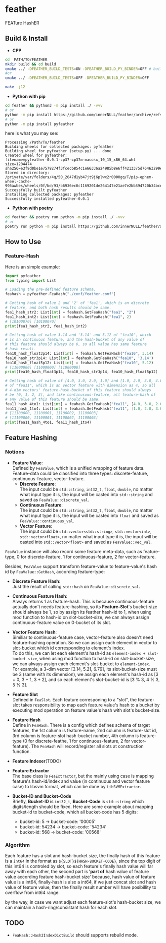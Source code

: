 # feather
FEATure HashER 


## Build & Install
* **CPP**  
```bash
cd  PATH/TO/FEATHER
mkdir build && cd build
cmake ../ -DFEATHER_BUILD_TESTS=ON -DFEATHER_BUILD_PY_BINDER=OFF # build with test 
#or 
cmake ../ -DFEATHER_BUILD_TESTS=OFF -DFEATHER_BUILD_PY_BINDER=OFF

make -j12
```

* **Python with pip**    
```bash
cd feather && python3 -m pip install ./ -vvv
# or
python -m pip install https://github.com/innerNULL/feather/archive/refs/heads/main.zip -vvv
# or
python -m pip install pyfeather
```
here is what you may see:  
```
Processing /Path/To/feather                                                                                        
Building wheels for collected packages: pyfeather
Building wheel for pyfeather (setup.py) ... done  
Created wheel for pyfeather:
filename=pyfeather-0.0.1-cp37-cp37m-macosx_10_15_x86_64.whl size=1284474 sha256=e3f9d0be1e7578274f3fcecb854c1e66336a24985b8e6ff4213375d76463299e
Stored in directory: /private/var/folders/4q/50_2647d1yb47jt9j6plwx2r0000gq/T/pip-ephem-wheel-cache-996awbes/wheels/0f/bd/93/b6936ec0c1169201de264147e21ae7e2bb894720b34bcdce79
Successfully built pyfeather
Installing collected packages: pyfeather
Successfully installed pyfeather-0.0.1  
```

* **Python with poetry**  
```bash
cd feather && poetry run python -m pip install ./ -vvv
# or
poetry run python -m pip install https://github.com/innerNULL/feather/archive/refs/heads/main.zip -vvv
```

## How to Use
### Feature-Hash
Here is an simple example:
```python
import pyfeather
from typing import List

# Loading the pre-defined feature schema.
feahash = pyfeather.FeaHash("./conf/feather.conf")

# Getting hash of value 2 and '2' of 'fea1', which is an discrete 
# feature, and both hash results should be same.
fea1_hash_str2: List[int] = feahash.GetFeaHash("fea1", "2")
fea1_hash_int2: List[int] = feahash.GetFeaHash("fea1", 2)
# [10100070] [10100070]
print(fea1_hash_str2, fea1_hash_int2)

# Getting hash of value 3.14 and '3.14' and 5.12 of "fea10", which 
# is an continuous feature, and the hash-bucket of any value of 
# this feature should always be 0, so all value has same feature 
# hash result.
fea10_hash_float3p14: List[int] = feahash.GetFeaHash("fea10", 3.14)
fea10_hash_str3p14: List[int] = feahash.GetFeaHash("fea10", '3.14')
fea10_hash_float5p12: List[int] = feahash.GetFeaHash("fea10", 5.12)
# [11000000] [11000000] [11000000] 
print(fea10_hash_float3p14, fea10_hash_str3p14, fea10_hash_float5p12)

# Getting hash of value of [4.0, 3.0, 2.0, 1.0] and [1.0, 2.0, 3.0, 4.0] 
# of "fea11", which is an vector feature with dimension as 4, so all 
# 4-dim vectors' feature-hash-bucket of this feature should always 
# be [0, 1, 2, 3], and like continusous-feature, all feature-hash of 
# any value of this feature should be same.
fea11_hash_4to1: List[int] = feahash.GetFeaHash("fea11", [4.0, 3.0, 2.0, 1.0])
fea11_hash_1to4: List[int] = feahash.GetFeaHash("fea11", [1.0, 2.0, 3.0, 4.0])
# [11100000, 11100001, 11100002, 11100003]
# [11100000, 11100001, 11100002, 11100003]
print(fea11_hash_4to1, fea11_hash_1to4)
```


## Feature Hashing
### Notions
* **Feature Value**:  
Defined by `FeaValue`, which is a unified wrapping of feature data. Feature-data could be classified into three types: discrete-feature, continuous-feature, vector-feature.  
    * **Discrete Feature**:  
    The input could be `std::string`, `int32_t`, `float`, `double`, no matter what input type it is, the input will be casted into `std::string` and saved as `FeaValue::discrete_val`.  
    * **Continuous Feature**:  
    The input could be `std::string`, `int32_t`, `float`, `double`, no matter what input type it is, the input will be casted into `float` and saved as `FeaValue::continuous_val`.  
    * **Vector Feature**:  
    The input could be `std::vector<std::string>`, `std::vector<int>`, `std::vector<float>`, no matter what input type it is, the input will be casted into `std::vector<float>` and saved as `FeaValue::vec_val`.  

`FeaValue` instance will also record some feature meta-data, such as feature-type, 0 for discrete-feature, 1 for continuous-feature, 2 for vector-feature.  

Besides, `FeaValue` support transform feature-value to feature-value's hash id by `FeaValue::GetHash`, according feature-type:  
* **Discrete Feature Hash**:  
Just the result of calling `std::hash` on `FeaValue::discrete_val`.  
* **Continuous Feature Hash**:  
Always returns 1 as feature-hash. This is because continuous-feature actually don't needs feature-hashing, so its **Feature-Slot**'s bucket-size should always be 1, so by assign its feather hash-id to 1, when using mod function to hash-id on slot-bucket-size, we can always assign continuous-feature value on 0-bucket of its slot.   
* **Vector Feature Hash**:  
Similiar to continuous-feature case, vector-feature also doesn't need feature-hashing operation. So we can assign each element in vector to slot-bucket which id corresponding to element's index.  
To do this, we can let each element's hash-id as `element-index + slot-bucket-size`, when using mod function to hash-id on slot-bucket-size, we can always assign each element's slot-bucket to `element-index`.   
For example, a 3-dim vector [3.14, 5.21, 6.79], its slot-bucket-size must be 3 (same with its dimension), we assign each element's hash-id as [3 + 0, 3 + 1, 3 + 2], and so each element's slot-bucket-id is [3 % 3, 4 % 3, 5 % 3].   

* **Feature Slot**  
Defined in `FeaSlot`. Each feature corresponing to a "slot", the feature-slot takes responsibility to map each feature value's hash to a bucket by executing mod operation on feature value's hash with slot's bucket-size.
* **Feature Hash**  
Define in `FeaHash`. There is a config which defines schema of target features, the 1st column is feature-name, 2nd column is feature-slot id, 3rd column is feature-slot hash-bucket number, 4th column is feature-type (0 for discrete-feathe, 1 for continuous-feature, 2 for vector-feature). The `FeaHash` will record/register all slots at construction function. 

* **Feature Indexer**(TODO)


* **Feature Extractor**  
The base class is `FeaExtractor`, but the mainly using case is mapping feature's hash-id/index and value (in continuous and vector feature case) to libsvm format, which can be done by `LibSVMExtractor`.

* **Bucket-ID and Bucket-Code**  
Briefly, **Bucket-ID** is `int32_t`, **Bucket-Code** is `std::string` which digits/length should be fixed. Here are some example about mapping bucket-id to bucket-code, which all bucket-code has 5 digits:  
    * bucket-id: 5 -> bucket-code: '00005'  
    * bucket-id: 54234 -> bucket-code: '54234'  
    * bucket-id: 568 -> bucket-code: '00568'   

### Algorithm
Each feature has a slot and hash-bucket size, the finally hash of this feature is a `int64` in the format as `${SLOT}${HASH-BUCKET-CODE}`, since the top digit of this int64 is controled by slot, so each feature's finally hash value will far away with each other, the second part is '**part of** hash value of feature value according feature hash-bucket size' because, hash value of feature value is a int64, finally-hash is also a int64, if we just concat slot and hash value of feature value, then the finally result number will have posibillity to overflow from int64 range.

by the way, in case we want adjust each feature-slot's hash-bucket size, we can maintain a hash-ring/consistant hash for each slot.

## TODO
* `FeaHash::Hash2IndexDictBuild` should supports rebuild mode.
